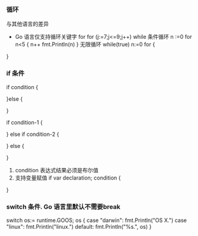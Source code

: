 ### 循环
与其他语言的差异
* Go 语言仅支持循环关键字 for
for (j:=7;j<=9;j++)
while 条件循环
n :=0
for n<5 {
  n++
  fmt.Println(n)
}
无限循环
while(true)
n:=0
for {

}
### if 条件
if condition {

}else {

}

if condition-1 {

} else if condition-2 {

} else {

}
1. condition 表达式结果必须是布尔值
2. 支持变量赋值
if var declaration; condition {

}

### switch 条件. Go 语言里默认不需要break
switch os:= runtime.GOOS; os {
  case "darwin":
    fmt.Println("OS X.")
  case "linux":
    fmt.Println("linux.")
  default:
    fmt.Println("%s.", os)
}
